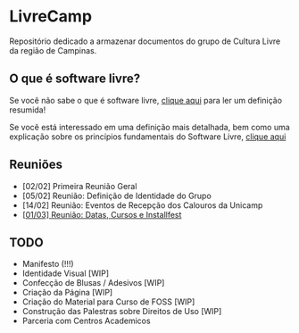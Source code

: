 # LivreCamp

Repositório dedicado a armazenar documentos do grupo de Cultura Livre da região de Campinas. 

## O que é software livre?

Se você não sabe o que é software livre, [clique aqui](https://github.com/LivreCamp/documentos/wiki#o-que-é-software-livre) para ler um definição resumida!

Se você está interessado em uma definição mais detalhada, bem como uma explicação sobre os princípios fundamentais
do Software Livre, [clique aqui](https://www.gnu.org/philosophy/free-sw.pt-br.html)

## Reuniões

- [02/02] Primeira Reunião Geral
- [05/02] Reunião: Definição de Identidade do Grupo
- [14/02] Reunião: Eventos de Recepção dos Calouros da Unicamp
- [[01/03] Reunião: Datas, Cursos e Installfest](atas/reuniao-01-mar.md)

## TODO

- Manifesto (!!!)
- Identidade Visual [WIP]
- Confecção de Blusas / Adesivos [WIP]
- Criação da Página [WIP]
- Criação do Material para Curso de FOSS [WIP]
- Construção das Palestras sobre Direitos de Uso [WIP]
- Parceria com Centros Academicos
